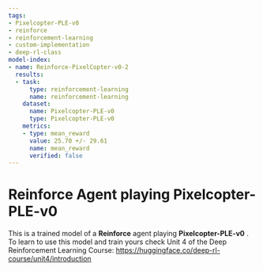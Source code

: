 ```yaml
---
tags:
- Pixelcopter-PLE-v0
- reinforce
- reinforcement-learning
- custom-implementation
- deep-rl-class
model-index:
- name: Reinforce-PixelCopter-v0-2
  results:
  - task:
      type: reinforcement-learning
      name: reinforcement-learning
    dataset:
      name: Pixelcopter-PLE-v0
      type: Pixelcopter-PLE-v0
    metrics:
    - type: mean_reward
      value: 25.70 +/- 29.61
      name: mean_reward
      verified: false
---
```


  # **Reinforce** Agent playing **Pixelcopter-PLE-v0**
  This is a trained model of a **Reinforce** agent playing **Pixelcopter-PLE-v0** .
  To learn to use this model and train yours check Unit 4 of the Deep Reinforcement Learning Course: https://huggingface.co/deep-rl-course/unit4/introduction
  